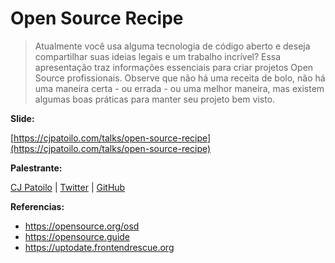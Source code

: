 # Open Source Recipe

> Atualmente você usa alguma tecnologia de código aberto e deseja compartilhar suas ideias legais e um trabalho incrível? Essa apresentação traz informações essenciais para criar projetos Open Source profissionais. Observe que não há uma receita de bolo, não há uma maneira certa - ou errada - ou uma melhor maneira, mas existem algumas boas práticas para manter seu projeto bem visto.

**Slide:**

[https://cjpatoilo.com/talks/open-source-recipe](https://cjpatoilo.com/talks/open-source-recipe)

**Palestrante:**

[CJ Patoilo](https://twitter.com/cjpatoilo) | [Twitter](https://twitter.com/cjpatoilo) | [GitHub](https://github.com/cjpatoilo)

**Referencias:**

- https://opensource.org/osd
- https://opensource.guide
- https://uptodate.frontendrescue.org
